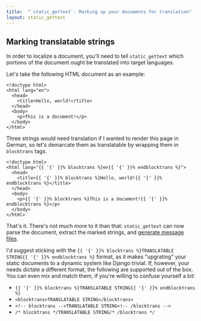```yaml
---
title:  "`static_gettext`: Marking up your documents for translation"
layout: static_gettext
---
```

Marking translatable strings
----------------------------

In order to localize a document, you'll need to tell `static_gettext`
which portions of the document ought be translated into target languages.

Let's take the following HTML document as an example:

    <!doctype html>
    <html lang="en">
      <head>
        <title>Hello, world!</title>
      </head>
      <body>
        <p>This is a document!</p>
      </body>
    </html>

Three strings would need translation if I wanted to render this page in German,
so let's demarcate them as translatable by wrapping them in `blocktrans` tags.

    <!doctype html>
    <html lang="{{ '{' }}% blocktrans %}en{{ '{' }}% endblocktrans %}">
      <head>
        <title>{{ '{' }}% blocktrans %}Hello, world!{{ '{' }}% endblocktrans %}</title>
      </head>
      <body>
        <p>{{ '{' }}% blocktrans %}This is a document!{{ '{' }}% endblocktrans %}</p>
      </body>
    </html>

That's it.  There's not much more to it than that: `static_gettext` can now parse
the document, extract the marked strings, and [generate message files][Extraction].


I'd suggest sticking with the `{{ '{' }}% blocktrans %}TRANSLATABLE STRING{{ '{' }}% endblocktrans %}`
format, as it makes "upgrating" your static documents to a dynamic system
like Django trivial.  If, however, your needs dictate a different format,
the following are supported out of the box.  You can even mix and match
them, if you're willing to confuse yourself a bit:

*   `{{ '{' }}% blocktrans %}TRANSLATABLE STRING{{ '{' }}% endblocktrans %}`
*   `<blocktrans>TRANSLATABLE STRING</blocktrans>`
*   `<!-- blocktrans -->TRANSLATABLE STRING<!-- /blocktrans -->`
*   `/* blocktrans */TRANSLATABLE STRING/* /blocktrans */`

[Markup]:     markup.html
[Extraction]: extraction.html
[Build]:      build.html
[install]:  ./install.html
[example]:  http://github.com/mikewest/static_gettext/tree/master/example/
